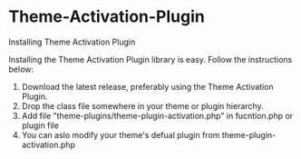 # Theme-Activation-Plugin

Installing Theme Activation Plugin

Installing the Theme Activation Plugin library is easy. Follow the instructions below:

1. Download the latest release, preferably using the Theme Activation Plugin.
2. Drop the class file somewhere in your theme or plugin hierarchy.
3. Add file "theme-plugins/theme-plugin-activation.php" in fucntion.php or plugin file
4. You can aslo modify your theme's defual plugin from theme-plugin-activation.php
